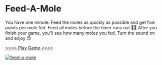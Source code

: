 # Feed-A-Mole

You have one minute. Feed the moles as quickly as possible and get five points per mole fed. Feed all moles before the timer runs out 🍓🦫 After you finish your game, you'll see how many moles you fed. Turn the sound on and enjoy 😊

[>>>> Play Game <<<<](https://kogayirina.github.io/feed-a-mole/)

[![feed-a-mole](https://user-images.githubusercontent.com/63745301/183287013-10a3a0c4-3b5d-4fcc-9ede-9580eac62ac2.gif)](https://kogayirina.github.io/feed-a-mole/)
